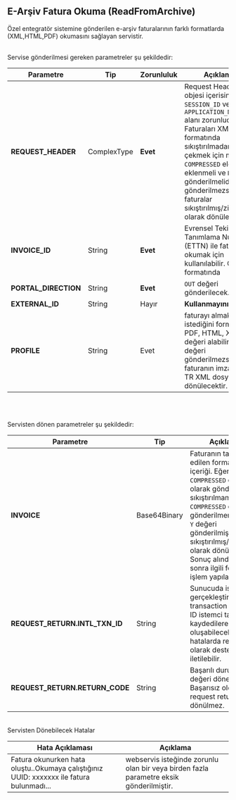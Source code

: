 ## E-Arşiv Fatura Okuma (ReadFromArchive)
Özel entegratör sistemine gönderilen e-arşiv faturalarının farklı formatlarda (XML,HTML,PDF) okumasını sağlayan servistir.

<br>
Servise gönderilmesi gereken parametreler şu şekildedir:

Parametre | Tip         | Zorunluluk  | Açıklama
--------- | ----------- | ----------- | -----------
**REQUEST_HEADER** | ComplexType | **Evet** | Request Header objesi içerisinde `SESSION_ID` ve `APPLICATION_NAME` alanı zorunludur. Faturaları XML formatında sıkıştırılmadan çekmek için mutlaka `COMPRESSED` elemanı eklenmeli ve `N` değeri gönderilmelidir. Eğer gönderilmezse faturalar sıkıştırılmış/ziplenmiş olarak dönülecektir.
**INVOICE_ID** | String  | **Evet** |  Evrensel Tekil Tanımlama Numarası (ETTN) ile fatura okumak için kullanılabilir.  GUID formatında
**PORTAL_DIRECTION** | String  | **Evet** | `OUT` değeri gönderilecek.
**EXTERNAL_ID** | String  | Hayır | **Kullanmayınız**
**PROFILE** | String  | Evet | faturayı almak istediğini formattır. PDF, HTML, XML değeri alabilir. XML değeri gönderilmezse faturanın imzalı UBL-TR XML dosyası dönülecektir.
<br><br>

Servisten dönen parametreler şu şekildedir:

Parametre | Tip        | Açıklama
--------- | ----------- | -----------
**INVOICE** | Base64Binary | Faturanın talep edilen formatta ki içeriği. Eğer `COMPRESSED` elemanı `N` olarak gönderilmişse sıkıştırılmamış, `COMPRESSED` elemanı gönderilmemiş veya `Y` değeri gönderilmişse sıkıştırılmış/ziplenmiş olarak dönülür. Sonuç alındıktan sonra ilgili formatta işlem yapılabilir.
**REQUEST_RETURN.INTL_TXN_ID** | String | Sunucuda işlemin gerçekleştirildiği transaction IDsi. Bu ID istemci tarafında kaydedilerek oluşabilecek hatalarda referans olarak destek ekibine iletilebilir.
**REQUEST_RETURN.RETURN_CODE** | String | Başarılı durumlarda `0` değeri döner. Başarısız olduğunda request return objesi dönülmez.

<br>
Servisten Dönebilecek Hatalar


Hata Açıklaması |  Açıklama     
---------------- |  -----------
Fatura okunurken hata oluştu..Okumaya çalıştığınız UUID: xxxxxxx ile fatura bulunmadı... | webservis isteğinde zorunlu olan bir veya birden fazla parametre eksik gönderilmiştir.
